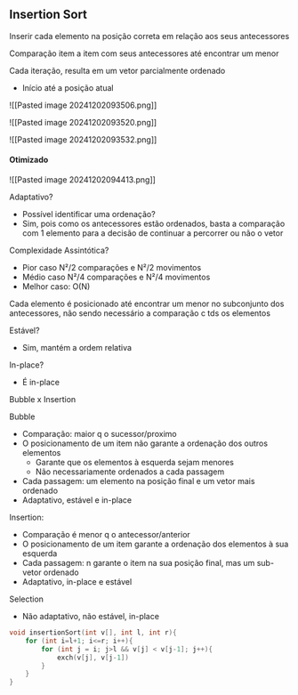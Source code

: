## Insertion Sort

Inserir cada elemento na posição correta em relação aos seus antecessores

Comparação item a item com seus antecessores até encontrar um menor

Cada iteração, resulta em um vetor parcialmente ordenado
- Início até a posição atual


![[Pasted image 20241202093506.png]]

![[Pasted image 20241202093520.png]]

![[Pasted image 20241202093532.png]]

#### **Otimizado**

![[Pasted image 20241202094413.png]]

Adaptativo?
- Possível identificar uma ordenação?
- Sim, pois como os antecessores estão ordenados, basta a comparação com 1 elemento para a decisão de continuar a percorrer ou não o vetor

Complexidade Assintótica?
- Pior caso N²/2 comparações e N²/2 movimentos
- Médio caso N²/4 comparações e N²/4 movimentos
- Melhor caso: O(N) 

Cada elemento é posicionado até encontrar um menor no subconjunto dos antecessores, não sendo necessário a comparação c tds os elementos

Estável? 
- Sim, mantém a ordem relativa

In-place?
- É in-place


Bubble x Insertion

Bubble
- Comparação: maior q o sucessor/proximo
- O posicionamento de um item não garante a ordenação dos outros elementos
	- Garante que os elementos à esquerda sejam menores
	- Não necessariamente ordenados a cada passagem
- Cada passagem: um elemento na posição final e um vetor mais ordenado
- Adaptativo, estável e in-place

Insertion:
- Comparação é menor q o antecessor/anterior
- O posicionamento de um item garante a ordenação dos elementos à sua esquerda
- Cada passagem: n garante o item na sua posição final, mas um sub-vetor ordenado
- Adaptativo, in-place e estável

Selection
- Não adaptativo, não estável, in-place






```C
void insertionSort(int v[], int l, int r){
	for (int i=l+1; i<=r; i++){
		for (int j = i; j>l && v[j] < v[j-1]; j++){
			exch(v[j], v[j-1])
		}
	}
}
```